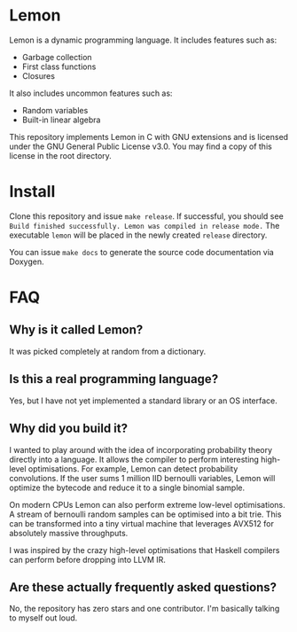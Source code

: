 # Lemon
Lemon is a dynamic programming language. It includes features such as:

- Garbage collection
- First class functions
- Closures

It also includes uncommon features such as:

- Random variables
- Built-in linear algebra

This repository implements Lemon in C with GNU extensions and is licensed under the GNU General Public License v3.0. You may find a copy of this license in the root directory.

# Install

Clone this repository and issue `make release`. If successful, you should see `Build finished successfully. Lemon was compiled in release mode.` The executable `lemon` will be placed in the newly created `release` directory.

You can issue `make docs` to generate the source code documentation via Doxygen.

# FAQ

## Why is it called Lemon?

It was picked completely at random from a dictionary.

## Is this a real programming language?

Yes, but I have not yet implemented a standard library or an OS interface.

## Why did you build it?

I wanted to play around with the idea of incorporating probability theory directly into a language. It allows the compiler to perform interesting high-level optimisations. For example, Lemon can detect probability convolutions. If the user sums 1 million IID bernoulli variables, Lemon will optimize the bytecode and reduce it to a single binomial sample.

On modern CPUs Lemon can also perform extreme low-level optimisations. A stream of bernoulli random samples can be optimised into a bit trie. This can be transformed into a tiny virtual machine that leverages AVX512 for absolutely massive throughputs.

I was inspired by the crazy high-level optimisations that Haskell compilers can perform before dropping into LLVM IR.

## Are these actually frequently asked questions?

No, the repository has zero stars and one contributor. I'm basically talking to myself out loud.
